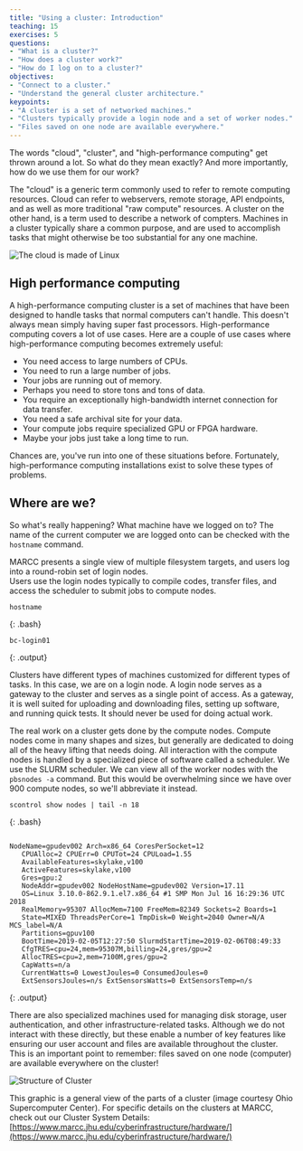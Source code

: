```yaml
---
title: "Using a cluster: Introduction"
teaching: 15
exercises: 5
questions:
- "What is a cluster?"
- "How does a cluster work?"
- "How do I log on to a cluster?"
objectives:
- "Connect to a cluster."
- "Understand the general cluster architecture."
keypoints:
- "A cluster is a set of networked machines."
- "Clusters typically provide a login node and a set of worker nodes."
- "Files saved on one node are available everywhere."
---
```


The words "cloud", "cluster", and "high-performance computing" get thrown
around a lot.  So what do they mean exactly?  And more importantly, how do we
use them for our work?

The "cloud" is a generic term commonly used to refer to remote computing
resources.  Cloud can refer to webservers, remote storage, API endpoints, and
as well as more traditional "raw compute" resources.  A cluster on the other
hand, is a term used to describe a network of compters.  Machines in a cluster
typically share a common purpose, and are used to accomplish tasks that might
otherwise be too substantial for any one machine. 

![The cloud is made of Linux](../files/linux-cloud.jpg)

## High performance computing

A high-performance computing cluster is a set of machines that have been 
designed to handle tasks that normal computers can't handle.
This doesn't always mean simply having super fast processors. 
High-performance computing covers a lot of use cases.
Here are a couple of use cases where high-performance computing becomes extremely useful:

* You need access to large numbers of CPUs.
* You need to run a large number of jobs.
* Your jobs are running out of memory.
* Perhaps you need to store tons and tons of data.
* You require an exceptionally high-bandwidth internet connection for data transfer.
* You need a safe archival site for your data.
* Your compute jobs require specialized GPU or FPGA hardware.
* Maybe your jobs just take a long time to run.

Chances are, you've run into one of these situations before.  Fortunately,
high-performance computing installations exist to solve these types of
problems.

## Where are we? 

So what's really happening? What machine have we logged on to?
The name of the current computer we are logged onto can be checked with the `hostname` command.

MARCC presents a single view of multiple filesystem targets, and users log into a round-robin set of login nodes.  
Users use the login nodes typically to compile codes, transfer files, and access the scheduler to submit jobs to compute nodes.

```
hostname
```
{: .bash}
```
bc-login01
```
{: .output}

Clusters have different types of machines customized for different types of
tasks.  In this case, we are on a login node.  A login node serves as a gateway
to the cluster and serves as a single point of access.  As a gateway, it is
well suited for uploading and downloading files, setting up software, and
running quick tests.  It should never be used for doing actual work.

The real work on a cluster gets done by the compute nodes.
Compute nodes come in many shapes and sizes, but generally are dedicated to doing all of the heavy lifting that needs doing. 
All interaction with the compute nodes is handled by a specialized piece of software called a scheduler. We use the SLURM scheduler.
We can view all of the worker nodes with the `pbsnodes -a` command. But this would be overwhelming since we have over 900 compute nodes, so we'll abbreviate it instead.

```
scontrol show nodes | tail -n 18
```
{: .bash}
```

NodeName=gpudev002 Arch=x86_64 CoresPerSocket=12
   CPUAlloc=2 CPUErr=0 CPUTot=24 CPULoad=1.55
   AvailableFeatures=skylake,v100
   ActiveFeatures=skylake,v100
   Gres=gpu:2
   NodeAddr=gpudev002 NodeHostName=gpudev002 Version=17.11
   OS=Linux 3.10.0-862.9.1.el7.x86_64 #1 SMP Mon Jul 16 16:29:36 UTC 2018
   RealMemory=95307 AllocMem=7100 FreeMem=82349 Sockets=2 Boards=1
   State=MIXED ThreadsPerCore=1 TmpDisk=0 Weight=2040 Owner=N/A MCS_label=N/A
   Partitions=gpuv100
   BootTime=2019-02-05T12:27:50 SlurmdStartTime=2019-02-06T08:49:33
   CfgTRES=cpu=24,mem=95307M,billing=24,gres/gpu=2
   AllocTRES=cpu=2,mem=7100M,gres/gpu=2
   CapWatts=n/a
   CurrentWatts=0 LowestJoules=0 ConsumedJoules=0
   ExtSensorsJoules=n/s ExtSensorsWatts=0 ExtSensorsTemp=n/s

```
{: .output}

There are also specialized machines used for managing disk storage, user
authentication, and other infrastructure-related tasks. 
Although we do not interact with these directly, 
but these enable a number of key features like ensuring our user account and
files are available throughout the cluster.  This is an important point to
remember: files saved on one node (computer) are available everywhere on the
cluster!

![Structure of Cluster](../files/cluster_login.jpg)

This graphic is a general view of the parts of a cluster (image courtesy Ohio
Supercomputer Center). For specific details on the clusters at MARCC, check out
our Cluster System Details:
[https://www.marcc.jhu.edu/cyberinfrastructure/hardware/](https://www.marcc.jhu.edu/cyberinfrastructure/hardware/)
